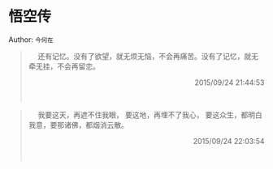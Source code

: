 # 悟空传 
Author: `今何在` 
> &emsp; 
> 还有记忆。没有了欲望，就无烦无恼，不会再痛苦。没有了记忆，就无牵无挂，不会再留恋。
> 
> <p align="right"> 2015/09/24 21:44:53 </p>
> &emsp;
> &emsp; 
> 我要这天，再遮不住我眼， 要这地，再埋不了我心， 要这众生，都明白我意，要那诸佛，都烟消云散。
> 
> <p align="right"> 2015/09/24 22:03:54 </p>
> &emsp;
